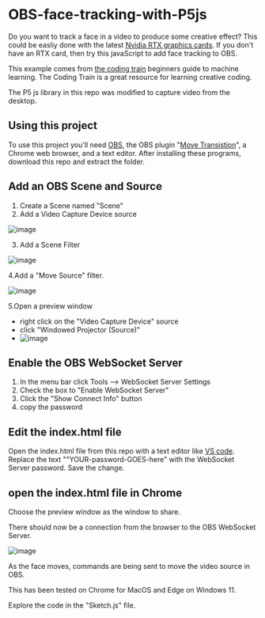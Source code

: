 # OBS-face-tracking-with-P5js
Do you want to track a face in a video to produce some creative effect? This could be easliy done with the latest [Nvidia RTX graphics cards](https://www.nvidia.com/en-us/geforce/broadcasting/broadcast-app/). 
If you don't have an RTX card, then try this javaScript to add face tracking to OBS.

This example comes from [the coding train](https://thecodingtrain.com/tracks/ml5js-beginners-guide) beginners guide to machine learning. The Coding Train is a great resource for learning creative coding.  

The P5 js library in this repo was modified to capture video from the desktop.  

## Using this project

To use this project you'll need [OBS](https://obsproject.com/), the OBS plugin "[Move Transistion](https://obsproject.com/forum/resources/move.913/)", a Chrome web browser, and a text editor. 
After installing these programs, download this repo and extract the folder.  

## Add an OBS Scene and Source
1. Create a Scene named "Scene"
2. Add a Video Capture Device source

![image](https://github.com/UUoocl/OBS-face-tracking-with-P5js/assets/99063397/a136b9a3-7225-4079-95ec-14adef4bca83)

3. Add a Scene Filter

  ![image](https://github.com/UUoocl/OBS-face-tracking-with-P5js/assets/99063397/b93074c1-ca84-42b5-a6ab-ee1c03e95d27)
  
4.Add a "Move Source" filter.

![image](https://github.com/UUoocl/OBS-face-tracking-with-P5js/assets/99063397/465c24ac-f303-45f4-ae59-e3a69218432e)

5.Open a preview window
  - right click on the "Video Capture Device" source
  - click "Windowed Projector (Source)"
  - ![image](https://github.com/UUoocl/OBS-face-tracking-with-P5js/assets/99063397/8e0432a7-4660-4e0c-8933-8aaae338d1b4)


## Enable the OBS WebSocket Server
1. In the menu bar click Tools --> WebSocket Server Settings
2. Check the box to "Enable WebSocket Server"
3. Click the "Show Connect Info" button
4. copy the password

## Edit the index.html file 
Open the index.html file from this repo with a text editor like [VS code](https://code.visualstudio.com/).
Replace the text ""YOUR-password-GOES-here" with the WebSocket Server password.
Save the change. 

## open the index.html file in Chrome
Choose the preview window as the window to share. 

There should now be a connection from the browser to the OBS WebSocket Server. 

![image](https://github.com/UUoocl/OBS-face-tracking-with-P5js/assets/99063397/f5665fc1-777f-48a9-8f35-cd3b9f551ac7)

As the face moves, commands are being sent to move the video source in OBS.  

This has been tested on Chrome for MacOS and Edge on Windows 11.

Explore the code in the "Sketch.js" file.  

 






